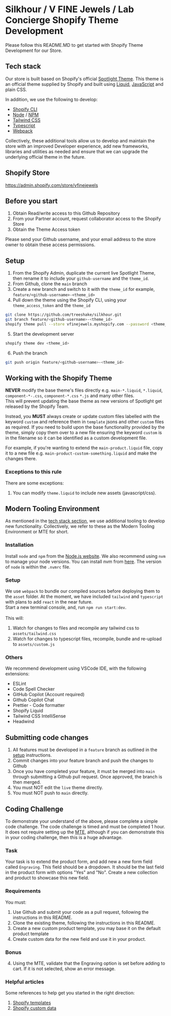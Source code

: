 # Silkhour / V FINE Jewels / Lab Concierge Shopify Theme Development

Please follow this README.MD to get started with Shopify Theme Development for our Store.

## Tech stack

Our store is built based on Shopify's official [Spotlight Theme](https://themes.shopify.com/themes/spotlight/styles/default). This theme is an official theme supplied by Shopify and built using [Liquid](https://shopify.dev/themes/liquid/reference), [JavaScript](https://shopify.dev/themes/javascript-api) and plain CSS.<br>

In addition, we use the following to develop:

- [Shopify CLI](https://shopify.dev/themes/tools/cli)
- [Node](https://nodejs.org/en/) / [NPM](https://www.npmjs.com/)
- [Tailwind CSS](https://tailwindcss.com/)
- [Typescript](https://www.typescriptlang.org/)
- [Webpack](https://webpack.js.org/)

Collectively, these additional tools allow us to develop and maintain the store with an improved Developer experience, add new frameworks, libraries and utilities as needed and ensure that we can upgrade the underlying official theme in the future.

## Shopify Store

https://admin.shopify.com/store/vfinejewels

## Before you start

1. Obtain Read/write access to this Github Repository
2. From your Partner account, request collaborator access to the Shopify Store
3. Obtain the Theme Access token

Please send your Github username, and your email address to the store owner to obtain these access permissions.

## Setup

1. From the Shopify Admin, duplicate the current live Spotlight Theme, then rename it to include your `github-username` and the `theme_id`.
2. From Github, clone the `main` branch
3. Create a new branch and switch to it with the `theme_id` for example, `feature/<github-username>-<theme_id>`
4. Pull down the theme using the Shopify CLI, using your `theme_access_token` and the `theme_id`

```zsh
git clone https://github.com/treeshake/silkhour.git
git branch feature/<github-username>-<theme_id>
shopify theme pull --store vfinejewels.myshopify.com --password <theme_access_token> --theme <theme_id>
```

5. Start the development server

```zsh
shopify theme dev <theme_id>
```
6. Push the branch

```zsh
git push origin feature/<github-username>-<theme_id>
```

## Working with the Shopify Theme

**NEVER** modify the base theme's files directly e.g. `main-*.liquid`, `*.liquid`, `component-*-.css`, `component-*.css` `*.js` and many other files. <br>
This will prevent updating the base theme as new versions of Spotlight get released by the Shopify Team.

Instead, you **MUST** always create or update custom files labelled with the keyword `custom` and reference them in `template` jsons and other `custom` files as required. If you need to build upon the base functionality provided by the theme, simply copy them over to a new file ensuring the keyword `custom` is in the filename so it can be identified as a custom development file.

For example, if you're wanting to extend the `main-product.liquid` file, copy it to a new file e.g. `main-product-custom-something.liquid` and make the changes there.

### Exceptions to this rule

There are some exceptions:

1. You can modify `theme.liquid` to include new assets (javascript/css).

## Modern Tooling Environment

As mentioned in the [tech stack section](#tech-stack), we use additional tooling to develop new functionality. Collectively, we refer to these as the Modern Tooling Environment or MTE for short.

### Installation

Install `node` and `npm` from the [Node.js website](https://nodejs.org/en/). We also recommend using `nvm` to manage your node versions. You can install nvm from [here](https://github.com/nvm-sh/nvm). The version of `node` is within the `.nvmrc` file.

### Setup

We use `webpack` to bundle our compiled sources before deploying them to the `asset` folder. At the moment, we have included `tailwind` and `typescript` with plans to add `react` in the near future.<br>
Start a new terminal console, and, run `npm run start:dev`. <br>
<br>
This will:
<br>

1. Watch for changes to files and recompile any tailwind css to `assets/tailwind.css`
2. Watch for changes to typescript files, recompile, bundle and re-upload to `assets/custom.js`

### Others

We recommend development using VSCode IDE, with the following extensions:
- ESLint
- Code Spell Checker
- GitHub Copilot (Account required)
- Github Copilot Chat
- Prettier - Code formatter
- Shopify Liquid
- Tailwind CSS IntelliSense
- Headwind

## Submitting code changes

1. All features must be developed in a `feature` branch as outlined in the [setup](setup) instructions.
2. Commit changes into your feature branch and push the changes to Github
3. Once you have completed your feature, it must be merged into `main` through submitting a Github pull request. Once approved, the branch is then merged.
4. You must NOT edit the `live` theme directly.
5. You must NOT push to `main` directly.

## Coding Challenge

To demonstrate your understand of the above, please complete a simple code challenge. The code challenge is timed and must be completed 1 hour. It does not require setting up the [MTE](modern-tooling-environment), although if you can demonstrate this in your coding challenge, then this is a huge advantage.<br>

### Task

Your task is to extend the product form, and add new a new form field called `Engraving`. This field should be a dropdown. It should be the last field in the product form with options "Yes" and "No". Create a new collection and product to showcase this new field.

### Requirements

You must:

1. Use Github and submit your code as a pull request, following the instructions in this README.
2. Clone the existing theme, following the instructions in this README. 
2. Create a new custom product template, you may base it on the default product template
3. Create custom data for the new field and use it in your product.

### Bonus

4. Using the MTE, validate that the Engraving option is set before adding to cart. If it is not selected, show an error message.

### Helpful articles

Some references to help get you started in the right direction:

1. [Shopify templates](https://help.shopify.com/en/manual/online-store/themes/theme-structure/templates)
2. [Shopify custom data](https://help.shopify.com/en/manual/custom-data)
